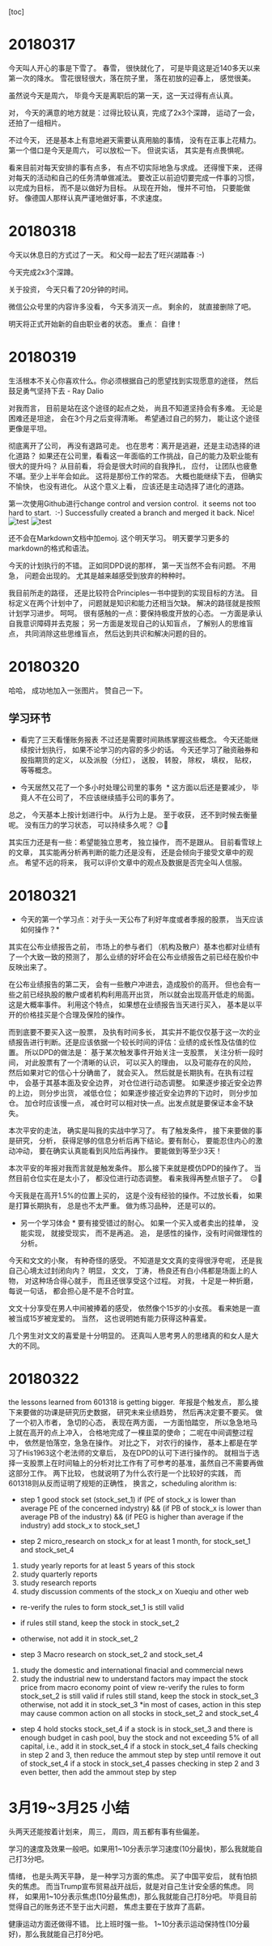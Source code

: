 [toc]



# 20180317

今天叫人开心的事是下雪了。 春雪， 很快就化了， 可是毕竟这是近140多天以来第一次的降水。 雪花很轻很大，落在院子里， 落在初放的迎春上， 感觉很美。 

虽然说今天是周六， 毕竟今天是离职后的第一天，这一天过得有点认真。 

对， 今天的满意的地方就是：过得比较认真，完成了2x3个深蹲， 运动了一会， 还拍了一组相片。 

不过今天， 还是基本上有意地避天需要认真用脑的事情， 没有在正事上花精力。第一个借口是今天是周六， 可以放松一下。 但说实话， 其实是有点畏惧呢。 

看来目前对每天安排的事有点多， 有点不切实际地急与求成。 还得慢下来， 还得对每天的活动和自己的任务清单做减法。 要改正以前迫切要完成一件事的习惯，以完成为目标， 而不是以做好为目标。 从现在开始， 慢并不可怕， 只要能做好。 像德国人那样认真严谨地做好事，不求速度。 

# 20180318

今天以休息日的方式过了一天。 和父母一起去了旺兴湖踏春 :-)

今天完成2x3个深蹲。 

关于投资， 今天只看了20分钟的时间。 

微信公众号里的内容许多没看， 今天多消灭一点。 剩余的， 就直接删除了吧。 

明天将正式开始新的自由职业者的状态。 重点： 自律！ 

# 20180319

生活根本不关心你喜欢什么。你必须根据自己的愿望找到实现愿意的途径， 然后鼓足勇气坚持下去 - Ray Dalio

对我而言， 目前是站在这个途径的起点之处， 尚且不知道坚持会有多难。 无论是困难还是坦途， 会在3个月之后变得清晰。 希望通过自己的努力， 能让这个途径更像是平坦。 

彻底离开了公司， 再没有退路可走。 也在思考：离开是逃避，还是主动选择的进化道路？ 如果还在公司里，看看这一年面临的工作挑战，自己的能力及职业能有很大的提升吗？ 从目前看， 将会是很大时间的自我挣扎， 应付， 让团队也疲惫不堪。至少上半年会如此。 这将是那份工作的常态。 大概也能继续下去， 但确实不愉快， 也没有进化。 从这个意义上看， 应该还是主动选择了进化的道路。 

第一次使用Github进行change control and version control.  it seems not too hard to start.  :-) Successfully created a branch and merged it back. Nice!
![test](https://raw.githubusercontent.com/Breeze314/pics/master/WechatIMG1.jpeg)
![test](https://raw.githubusercontent.com/Breeze314/pics/master/WechatIMG2.jpeg)

还不会在Markdown文档中加emoj. 这个明天学习。 明天要学习更多的markdown的格式和语法。 

今天的计划执行的不错。 正如同DPD说的那样， 第一天当然不会有问题。 不用急， 问题会出现的。 尤其是越来越感受到放弃的种种时。  

我目前所走的路径， 还是比较符合Principles一书中提到的实现目标的方法。 目标定义在两个计划中了， 问题就是知识和能力还相当欠缺。 解决的路径就是按照计划学习进步。 呵呵。 
很有感触的一点：要保持极度开放的心态。 一方面是承认自我意识障碍并去克服； 另一方面是发现自己的认知盲点， 了解别人的思维盲点， 共同消除这些思维盲点， 然后达到共识和解决问题的目的。 

# 20180320

哈哈， 成功地加入一张图片。 赞自己一下。 

学习环节
--------------
* 看完了三天看懂账务报表
不过还是需要时间熟练掌握这些概念。 
今天还能继续按计划执行， 如果不论学习的内容的多少的话。 
今天还学习了融资融券和股指期货的定义， 以及派股（分红）， 送股， 转股， 除权， 填权， 贴权， 等等概念。 

* 今天居然又花了一个多小时处理公司里的事务  *
这方面以后还是要减少， 毕竟人不在公司了， 不应该继续插手公司的事务了。

总之， 今天基本上按计划进行中。 从行为上是。 至于收获， 还不到时候去衡量呢。 
没有压力的学习状态， 可以持续多久呢？ 😉🙈

其实压力还是有一些：希望能独立思考， 独立操作， 而不是跟从。 目前看雪球上的文章， 其实能再分析再判断的能力还是没有， 还是会倾向于接受文章中的观点。 希望不远的将来， 我可以评价文章中的观点及数据是否完全叫人信服。 

# 20180321

* 今天的第一个学习点：对于头一天公布了利好年度或者季报的股票， 当天应该如何操作？*

其实在公布业绩报告之前， 市场上的参与者们 （机构及散户）基本也都对业绩有了一个大致一致的预测了， 那么业绩的好坏会在公布业绩报告之前已经在股价中反映出来了。 

在公布业绩报告的第二天， 会有一些散户冲进去，造成股价的高开。 但也会有一些之前已经执股的散户或者机构利用高开出货， 所以就会出现高开低走的局面。 这是大概率事件。 利用这个特点， 如果想在业绩报告当天进行买入， 基本是以平开的价格挂买是个合理及保险的操作。 

而到底要不要买入这一股票， 及执有时间多长， 其实并不能仅仅基于这一次的业绩报告进行判断。还是应该依据一个较长时间的评估：业绩的成长性及估值的位置。 
所以DPD的做法是： 基于某次触发事件开始关注一支股票， 关注分析一段时间， 对此股票有了一个清晰的认识， 可以买入的理由， 以及可能存在的风险， 然后如果对它的信心十分确凿了， 就会买入。 然后就是长期执有。在执有过程中， 会基于其基本面及安全边界， 对仓位进行动态调整。 如果逐步接近安全边界的上边， 则分步出货， 减低仓位； 如果逐步接近安全边界的下边时， 则分步加仓。 加仓时应该慢一点， 减仓时可以相对快一点。出发点就是要保证本金不缺失。 


本次平安的走法， 确实是叫我的实战中学习了。 有了触发条件， 接下来要做的事是研究， 分析， 获得足够的信息分析后再下结论。要有耐心， 要能忍住内心的激动冲动， 要在确实认真能看到风险后再操作。 要能做到等至少3天！ 


本次平安的年报对我而言就是触发条件。 那么接下来就是模仿DPD的操作了。 当然目前仓位实在是太小了， 都没位进行动态调整。 看来我得再整点银子了。  😔💁

今天我是在高开1.5%的位置上买的， 这是个没有经验的操作。不过放长看， 如果是打算长期执有， 总是也不太严重。 做为练习品种， 还是可以的。 

* 另一个学习体会 *
要有接受错过的耐心。 如果一个买入或者卖出的挂单， 没能实现， 就接受现实， 而不是再追。 追， 是感性的操作，没有时间做理性的分析。

今天和文文的小聚， 有种奇怪的感受。 不知道是文文真的变得很浮夸呢， 还是我自己心境太过封闭向内？ 明显， 文文， 丁涛， 杨良还有白小伟都是场面上的人物， 对这种场合得心就手， 而且还很享受这个过程。 对我， 十足是一种折磨， 每说一句话， 都会担心是不是不合时宜。

文文十分享受在男人中间被捧着的感受， 依然像个15岁的小女孩。 看来她是一直被当成15岁被宠爱的。 当然， 这也说明她有能力获得这种喜爱。 

几个男生对文文的喜爱是十分明显的。 还真叫人思考男人的思绪真的和女人是大大的不同。 

# 20180322

the lessons learned from 601318 is getting bigger.  年报是个触发点， 那么接下来要做的功课是研究历史数据， 研究未来业绩趋势， 然后再决定要不要买。 做了一个初入市者， 急切的心态， 表现在两方面， 一方面怕踏空， 所以急急地马上就在高开的点上冲入， 合格地完成了一棵韭菜的使命； 二呢在中间调整过程中， 依然是怕落空，急急在操作。 
对比之下， 对农行的操作， 基本上都是在学习了His1963这个老法师的文章后， 及在DPD的认可下进行操作的。 就相当于选择一支股票上在时间轴上的分析对比工作有了可参考的基准，虽然自己不需要再做这部分工作。 
两下比较， 也就说明了为什么农行是一个比较好的实践， 而601318则从反而证明了规矩的正确性， 换言之，scheduling alorithm is: 

* step 1 good stock set (stock_set_1)
if (PE of stock_x is lower than average PE of the concerned indystry) && (if PB of stock_x is lower than average PB of the industry) && (if PEG is higher than average if the industry) 
add stock_x to stock_set_1

* step 2 micro_research on stock_x for at least 1 month, for stock_set_1 and stock_set_4
1. study yearly reports for at least 5 years of this stock
2. study quarterly reports 
3. study research reports 
4. study discussion comments of the stock_x on Xueqiu and other web
* re-verify the rules to form stock_set_1 is still valid
* if rules still stand, keep the stock in stock_set_2
* otherwise, not add it in stock_set_2

* step 3 Macro research on stock_set_2 and stock_set_4
1. study the domestic and international finacial and commercial news 
2. study the industrial new 
  to understand factors may impact the stock price from macro economy point of view
  re-verify the rules to form stock_set_2 is still valid
    if rules still stand, keep the stock in stock_set_3
otherwise, not add it in stock_set_3
*in most of cases, action in this step may cause common action on all stocks in stock_set_2 and stock_set_4

* step 4 hold stocks stock_set_4
  if a stock is in stock_set_3 and there is enough budget in cash pool, buy the stock and not exceeding 5% of all capital, i.e., add it in stock_set_4
  if a stock in stock_set_4 fails checking in step 2 and 3, then reduce the ammout step by step until remove it out of stock_set_4
  if a stock in stock_set_4 passes checking in step 2 and 3 even better, then add the ammout step by step
  
# 3月19~3月25 小结

头两天还能按着计划来， 周三， 周四，周五都有事有些偏差。

学习的速度及效果一般吧。如果用1~10分表示学习速度(10分最快)，那么我就能自己打3分吧。 

情绪， 也是头两天平静， 是一种学习方面的焦虑。 买了中国平安后， 就有怕损失的焦虑。 而当Trump宣布贸易战开战后，就是对自己生计安全感的焦虑。 同样， 如果用1~10分表示焦虑(10分最焦虑)，那么我就能自己打8分吧。 毕竟目前觉得自己的账务还不至于出大问题， 焦虑主要在于放弃了高薪。 

健康运动方面还做得不错。 比上班时强一些。 1~10分表示运动保持性(10分最好)，那么我就能自己打8分吧。 


